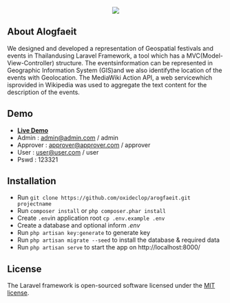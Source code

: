 <p align="center"><img src="https://arogfaeit.gq/public/images/logo.png"></p>


## About Alogfaeit

We designed and developed a representation of Geospatial festivals and events in Thailandusing Laravel Framework, a tool which has a MVC(Model-View-Controller) structure.  The  eventsinformation can  be  represented  in Geographic Information System (GIS)and we also identifythe  location  of  the  events with  Geolocation. The MediaWiki  Action  API,  a  web  servicewhich isprovided  in  Wikipedia was  used  to aggregate the text content for the description of the events.


## Demo

* **[Live Demo](https://arogfaeit.gq/)**
* Admin : admin@admin.com / admin
* Approver : approver@approver.com / approver
* User : user@user.com / user
* Pswd : 123321

## Installation

* Run `git clone https://github.com/oxideclop/arogfaeit.git projectname`
* Run `composer install` or `php composer.phar install`
* Create `.env`in application root `cp .env.example .env`
* Create a database and optional inform *.env*
* Run `php artisan key:generate` to generate key
* Run `php artisan migrate --seed` to install the database & required data
* Run `php artisan serve` to start the app on http://localhost:8000/

## License

The Laravel framework is open-sourced software licensed under the [MIT license](https://opensource.org/licenses/MIT).
